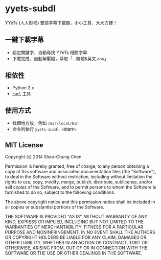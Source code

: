 # yyets-subdl
YYeTs (人人影视) 雙語字幕下載器，小小工具、大大方便！


## 一鍵下載字幕
* 給定關鍵字，自動尋找 YYeTs 相關字幕
* 下載完成、自動解壓縮，萃取「…繁體&英文.ass」


## 相依性
* Python 2.x
* [`curl`](http://curl.haxx.se/) 工具


## 使用方式
* 找個地方放，例如 `/usr/local/bin`
* 命令列執行 `yyets-subdl <關鍵字>`


## MIT License
Copyright (c) 2014 Shao-Chung Chen

Permission is hereby granted, free of charge, to any person obtaining a copy
of this software and associated documentation files (the "Software"), to deal
in the Software without restriction, including without limitation the rights
to use, copy, modify, merge, publish, distribute, sublicense, and/or sell
copies of the Software, and to permit persons to whom the Software is
furnished to do so, subject to the following conditions:

The above copyright notice and this permission notice shall be included in
all copies or substantial portions of the Software.

THE SOFTWARE IS PROVIDED "AS IS", WITHOUT WARRANTY OF ANY KIND, EXPRESS OR
IMPLIED, INCLUDING BUT NOT LIMITED TO THE WARRANTIES OF MERCHANTABILITY,
FITNESS FOR A PARTICULAR PURPOSE AND NONINFRINGEMENT. IN NO EVENT SHALL THE
AUTHORS OR COPYRIGHT HOLDERS BE LIABLE FOR ANY CLAIM, DAMAGES OR OTHER
LIABILITY, WHETHER IN AN ACTION OF CONTRACT, TORT OR OTHERWISE, ARISING FROM,
OUT OF OR IN CONNECTION WITH THE SOFTWARE OR THE USE OR OTHER DEALINGS IN
THE SOFTWARE.

